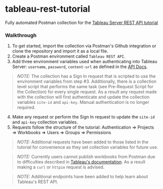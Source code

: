 # tableau-rest-tutorial

Fully automated Postman collection for the [Tableau Server REST API tutorial](https://help.tableau.com/current/api/rest_api/en-us/REST/rest_api_get_started_tutorial_intro.htm)

### Walkthrough

1. To get started, import the collection via Postman's Github integration or clone the repository and import it as a local file.
2. Create a Postman environment called `Tableau REST API`.
3. Add three environment variables used when authenticating into Tableau Server: `username`, `password`, `content-url` as defined in the [API Docs](https://help.tableau.com/current/api/rest_api/en-us/REST/rest_api_concepts_auth.htm).

>*NOTE:* The collection has a Sign In request that is scripted to use the environment variables from step #3. Additionally, there is a collection level script that performs the same task (see Pre-Request Script for the Collection) for every single request. As a result any request made with the collection will first authenticate and update the collection variables `site-id` and `api-key`. Manual authentication is no longer required.

4. Make any request or perform the Sign In request to update the `site-id` and `api-key` collection variables.
5. Requests follow the structure of the tutorial: Authentication => Projects => Workbooks => Users => Groups => Permissions

>*NOTE:* Additional requests have been added to those listed in the tutorial for convenience as they set collection variables for future use.

>*NOTE:* Currently users cannot publish workbooks from Postman due to difficulties described in [Tableau's documentation](https://help.tableau.com/current/api/rest_api/en-us/REST/rest_api_get_started_tutorial_part_2.htm#step-3-publish-a-workbook). As a result making a `curl` or `httpie` request is advised.

>*NOTE:* Additional endpoints have been added to help learn about Tableau's REST API.
